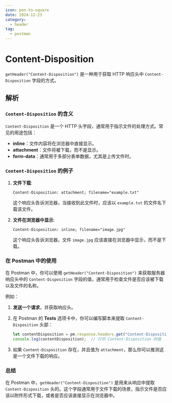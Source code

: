 ```yaml
---
icon: pen-to-square
date: 2024-12-23
category:
  - header
tag:
  - postman
---
```


# Content-Disposition

`getHeader("Content-Disposition")` 是一种用于获取 HTTP 响应头中 `Content-Disposition` 字段的方式。
## 解析

### `Content-Disposition` 的含义

`Content-Disposition` 是一个 HTTP 头字段，通常用于指示文件的处理方式。常见的用途包括：

- **inline**：文件内容将在浏览器中直接显示。
- **attachment**：文件将被下载，而不是显示。
- **form-data**：通常用于多部分表单数据，尤其是上传文件时。

### `Content-Disposition` 的例子

1. **文件下载**:
   ```
   Content-Disposition: attachment; filename="example.txt"
   ```
   这个响应头告诉浏览器，当接收到此文件时，应该以 `example.txt` 的文件名下载该文件。

2. **文件在浏览器中显示**:
   ```
   Content-Disposition: inline; filename="image.jpg"
   ```
   这个响应头告诉浏览器，文件 `image.jpg` 应该直接在浏览器中显示，而不是下载。

### 在 Postman 中的使用

在 Postman 中，你可以使用 `getHeader("Content-Disposition")` 来获取服务器响应头中的 `Content-Disposition` 字段的值，通常用于检查文件是否应该被下载以及文件的名称。

例如：

1. **发送一个请求**，并获取响应头。
2. 在 Postman 的 **Tests** 选项卡中，你可以编写脚本来提取 `Content-Disposition` 头部：
   ```javascript
   let contentDisposition = pm.response.headers.get("Content-Disposition");
   console.log(contentDisposition);  // 打印 Content-Disposition 的值
   ```

3. 如果 `Content-Disposition` 存在，并且值为 `attachment`，那么你可以推测这是一个文件下载的响应。

### 总结

在 Postman 中，`getHeader("Content-Disposition")` 是用来从响应中提取 `Content-Disposition` 头的。这个字段通常用于文件下载的场景，指示文件是否应该以附件形式下载，或者是否应该直接显示在浏览器中。